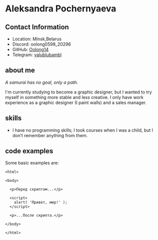 # Aleksandra Pochernyaeva
## Contact Information
- Location: Minsk,Belarus
- Discord: oolong0598_20296
- GitHub: [Oolong14](https://github.com/Oolong14)
- Telegram: [yalublubambl](https://t.me/yalublubambl)
## about me

_A samurai has no goal, only a path._

 I'm currently studying to become a graphic designer, but I wanted to try myself in something more stable and less creative. I only have work experience as a graphic designer (I paint walls) and a sales manager.
## skills
- I have no programming skills; I took courses when I was a child, but I don’t remember anything from them.
## code examples
Some basic examples are:
```<!DOCTYPE HTML>
<html>

<body>

  <p>Перед скриптом...</p>

  <script>
    alert( 'Привет, мир!' );
  </script>

  <p>...После скрипта.</p>

</body>

</html>